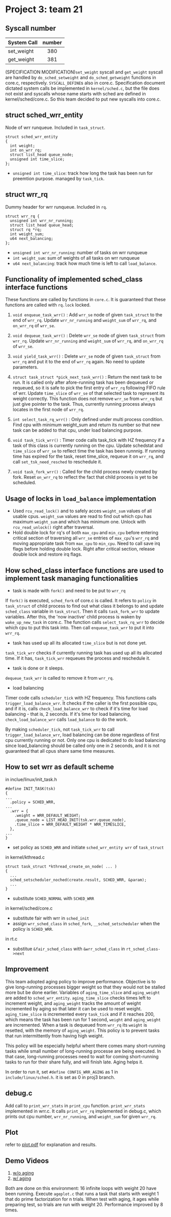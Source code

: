# Project 3: team 21
## Syscall number

| System Call | number |
| -------- | :--------: |
| set_weight | 380 |
| get_weight | 381 |

(SPECIFICATION MODIFICATION)`set_weight` syscall and `get_weight` syscall are handled by `do_sched_setweight` and `do_sched_getweight` functions in core.c, respectively. `SYSCALL_DEFINE`s also in core.c. Specification document dictated system calls be implemented in `kernel/sched.c`, but the file does not exist and syscalls whose name starts with sched are defined in kernel/sched/core.c. So this team decided to put new syscalls into core.c. 

## struct sched_wrr_entity
Node of wrr runqueue. Included in `task_struct`.
```
struct sched_wrr_entity
{
  int weight; 
  int on_wrr_rq;
  struct list_head queue_node;
  unsigned int time_slice;
};
```
- `unsigned int time_slice`: track how long the task has been run for preemtion purpose. managed by `task_tick`. 

## struct wrr_rq
Dummy header for wrr runqueue. Included in `rq`.
```
struct wrr_rq {
  unsigned int wrr_nr_running;
  struct list_head queue_head;
  struct rq *rq;
  int weight_sum;
  u64 next_balancing;
};
```
- `unsigned int wrr_nr_running`: number of tasks on wrr runqueue
- `int weight_sum`: sum of weights of all tasks on wrr runqueue
- `u64 next_balancing`: track how much time is left to call `load_balance`.

## Functionality of implemented sched_class interface functions

These functions are called by functions in `core.c`. It is guaranteed that these functions are called with `rq.lock` locked.

1. `void enqueue_task_wrr()` : Add `wrr_se` node of given `task_struct` to the end of `wrr_rq`. Update `wrr_nr_running` and `weight_sum` of `wrr_rq`, and `on_wrr_rq` of `wrr_se`.

1. `void dequeue_task_wrr()` : Delete `wrr_se` node of given `task_struct` from `wrr_rq`. Update `wrr_nr_running` and `weight_sum` of `wrr_rq`, and `on_wrr_rq` of `wrr_se`.

1. `void yield_task_wrr()` : Delete `wrr_se` node of given `task_struct` from `wrr_rq` and put it to the end of `wrr_rq` again. No need to update parameters.

1. `struct task_struct *pick_next_task_wrr()` : Return the next task to be run. It is called only after afore-running task has been dequeued or requeued, so it is safe to pick the first entry of `wrr_rq` following FIFO rule of wrr. Update `time_slice` of `wrr_se` of that selected task to represent its weight correctly. This function does not remove `wrr_se` from `wrr_rq` but just give pointer to the task. Thus, currently running process always locates in the first node of `wrr_rq`.

1. `int select_task_rq_wrr()` : Only defined under multi process condition. Find cpu with minimum weight_sum and return its number so that new task can be added to that cpu, under load balancing purpose.

1. `void task_tick_wrr()` : Timer code calls task_tick with HZ frequency if a task of this class is currently running on the cpu. Update schedstat and `time_slice` of `wrr_se` to reflect time the task has been runnnig. If running time has expired for the task, reset time_slice, requeue it on `wrr_rq`, and call `set_tsk_need_resched` to reschedule it.

1. `void task_fork_wrr()` : Called for the child process newly created by fork. Reset `on_wrr_rq` to reflect the fact that child process is yet to be scheduled.

## Usage of locks in `load_balance` implementation

- Used `rcu_read_lock()` and to safely acces `weight_sum` values of all usable cpus. `weight_sum` values are read to find out which cpu has maximum `weight_sum` and which has minimum one. Unlock with `rcu_read_unlock()` right after traversal.
- Hold double lock for rq's of both `max_cpu` and `min_cpu` before entering critical section of traversing all `wrr_se` entries of `max_cpu`'s `wrr_rq` and moving appropriate task from `max_cpu` to `min_cpu`. Need to call save irq flags before holding double lock. Right after critical section, release double lock and restore irq flags.


## How sched_class interface functions are used to implement task managing functionalities
- task is made with `fork()` and need to be put to `wrr_rq`

If `fork()` is executed, `sched_fork` of core.c is called. It refers to `policy` in `task_struct` of child process to find out what class it belongs to and update `sched_class` variable in `task_struct`. Then it calls `task_fork_wrr` to update variables. After this, the 'now inactive' child process is waken by `wake_up_new_task` in core.c. The function calls `select_task_rq_wrr` to decide which cpu to put this task into. Then call `enqueue_task_wrr` to put it into `wrr_rq`. 

- task has used up all its allocated `time_slice` but is not done yet.

`task_tick_wrr` checks if currently running task has used up all its allocated time. If it has, `task_tick_wrr` requeues the process and reschedule it.

- task is done or it sleeps.

`dequeue_task_wrr` is called to remove it from `wrr_rq`. 

- load balancing

Timer code calls `scheduler_tick` with HZ frequency. This functions calls `trigger_load_balance_wrr`. It checks if the caller is the first possible cpu, and if it is, calls `check_load_balance_wrr` to check if it's time for load balancing - that is, 2 seconds. If it's time for load balancing, `check_load_balance_wrr` calls `load_balance` to do the work. 

By making `scheduler_tick`, not `task_tick_wrr` to call `trigger_load_balance_wrr`, load balancing can be done regardless of first cpu currently running or not. Only one cpu is dedicated to do load balancing since load_balancing should be called only one in 2 seconds, and it is not guaranteed that all cpus share same time measures.


## How to set wrr as default scheme
in inclue/linux/init_task.h
```
#define INIT_TASK(tsk)
{
...
  .policy = SCHED_WRR,
...
  .wrr = {
    .weight = WRR_DEFAULT_WEIGHT;
    .queue_node = LIST_HEAD_INIT(tsk.wrr.queue_node),
    .time_slice = WRR_DEFAULT_WEIGHT * WRR_TIMESLICE,
  },
...
}
```
- set policy as `SCHED_WRR` and initiate `sched_wrr_entity wrr` of `task_struct`

in kernel/kthread.c
```
struct task_struct *kthread_create_on_node( ... )
{
  ...
  sched_setscheduler_noched(create.result, SCHED_WRR, &param);
  ...
}
```
- substitute `SCHED_NORMAL` with `SCHED_WRR`

in kernel/sched/core.c
- substitute fair with wrr in `sched_init`
- assign `wrr_sched_class` in `sched_fork`, `__sched_setscheduler` when the policy is `SCHED_WRR`.

in rt.c
- substitue `&fair_sched_class` with `&wrr_sched_class` in `rt_sched_class->next`

## Improvement

This team adopted aging policy to improve performance. Objective is to give long-running processes bigger weight so that they would not be stalled more but be done earlier. Variables of `aging_time_slice` and `aging_weight` are added to `sched_wrr_entity`. `aging_time_slice` checks times left to increment weight, and `aging_weight` tracks the amount of weight incremented by aging so that later it can be used to reset weight. `aging_time_slice` is incremented every `task_tick` and if it reaches 200, which means the task has been run for 1 second, `weight` and `aging_weight` are incremented. When a task is dequeued from `wrr_rq` its `weight` is resetted, with the memory of `aging_weight`. This policy is to prevent tasks that run intermittently from having high weight.

This policy will be especially helpful whent there comes many short-running tasks while small number of long-running processe are being executed. In that case, long-running processes need to wait for coming short-running tasks to run for their share fully, and will finish late. Aging helps it.

In order to run it, set `#define CONFIG_WRR_AGING` as 1 in `include/linux/sched.h`. it is set as 0 in proj3 branch.


## debug.c
Add call to `print_wrr_stats` in `print_cpu` function. `print_wrr_stats` implemented in wrr.c. It calls `print_wrr_rq` implemented in debug.c, which prints out cpu number, `wrr_nr_running`, and `weight_sum` for given `wrr_rq`.

## Plot 
refer to [plot.pdf](https://github.com/swsnu/os-team21/blob/proj3/plot.pdf) for explanation and results.

## Demo Videos

1. [w/o aging](https://goo.gl/kOLCyS)
1. [w/ aging](https://goo.gl/5PGnfv)

Both are done on this environment: 16 infinite loops with weight 20 have been running. Execute `ageplot.c` that runs a task that starts with weight 1 that do prime factorization for n trials. When test with aging, it ages while preparing test, so trials are run with weight 20. Performance improved by 8 times.
